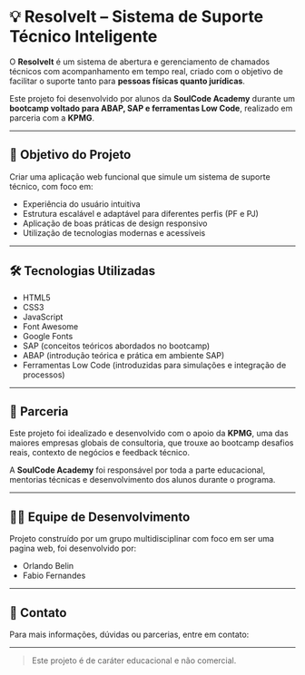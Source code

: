 # 💡 ResolveIt – Sistema de Suporte Técnico Inteligente

O **ResolveIt** é um sistema de abertura e gerenciamento de chamados técnicos com acompanhamento em tempo real, criado com o objetivo de facilitar o suporte tanto para **pessoas físicas quanto jurídicas**.

Este projeto foi desenvolvido por alunos da **SoulCode Academy** durante um **bootcamp voltado para ABAP, SAP e ferramentas Low Code**, realizado em parceria com a **KPMG**.

---

## 🚀 Objetivo do Projeto

Criar uma aplicação web funcional que simule um sistema de suporte técnico, com foco em:

- Experiência do usuário intuitiva
- Estrutura escalável e adaptável para diferentes perfis (PF e PJ)
- Aplicação de boas práticas de design responsivo
- Utilização de tecnologias modernas e acessíveis

---

## 🛠️ Tecnologias Utilizadas

- HTML5
- CSS3
- JavaScript
- Font Awesome
- Google Fonts
- SAP (conceitos teóricos abordados no bootcamp)
- ABAP (introdução teórica e prática em ambiente SAP)
- Ferramentas Low Code (introduzidas para simulações e integração de processos)

---

## 🤝 Parceria

Este projeto foi idealizado e desenvolvido com o apoio da **KPMG**, uma das maiores empresas globais de consultoria, que trouxe ao bootcamp desafios reais, contexto de negócios e feedback técnico.

A **SoulCode Academy** foi responsável por toda a parte educacional, mentorias técnicas e desenvolvimento dos alunos durante o programa.

---

## 👨‍💻 Equipe de Desenvolvimento

Projeto construído por um grupo multidisciplinar com foco em ser uma pagina web, foi desenvolvido por:

- Orlando Belin
- Fabio Fernandes

---

## 📩 Contato

Para mais informações, dúvidas ou parcerias, entre em contato:


---

> Este projeto é de caráter educacional e não comercial.
